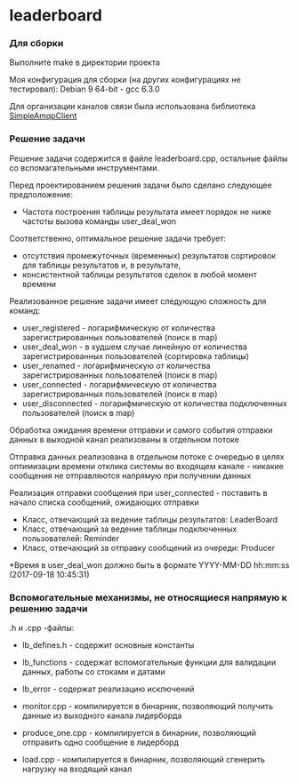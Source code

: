 # leaderboard

### Для сборки
Выполните make в директории проекта

Моя конфигурация для сборки (на других конфигурациях не тестировал):
Debian 9 64-bit - gcc 6.3.0

Для организации каналов связи была использована библиотека
[SimpleAmqpClient](https://github.com/alanxz/SimpleAmqpClient)

### Решение задачи
Решение задачи содержится в файле leaderboard.cpp, остальные файлы со вспомагательными инструментами.

Перед проектированием решения задачи было сделано следующее предположение:
+ Частота построения таблицы результата имеет порядок не ниже частоты вызова команды user_deal_won

Соответственно, оптимальное решение задачи требует:
+ отсутствия промежуточных (временных) результатов сортировок для таблицы результатов и, в результате, 
+ консистентной таблицы результатов сделок в любой момент времени

Реализованное решение задачи имеет следующую сложность для команд:
+ user_registered - логарифмическую от количества зарегистрированных пользователей (поиск в map)
+ user_deal_won - в худшем случае линейную от количества зарегистрированных пользователей (сортировка таблицы)
+ user_renamed - логарифмическую от количества зарегистрированных пользователей (поиск в map)
+ user_connected - логарифмическую от количества зарегистрированных пользователей (поиск в map)
+ user_disconnected - логарифмическую от количества подключенных пользователей (поиск в map)

Обработка ожидания времени отправки и самого события отправки данных в выходной канал реализованы в отдельном потоке

Отправка данных реализована в отдельном потоке с очередью в целях оптимизации времени отклика системы во входящем канале - никакие сообщения не отправляются напрямую при получении данных

Реализация отправки сообщения при user_connected - поставить в начало списка сообщений, ожидающих отправки

+ Класс, отвечающий за ведение таблицы результатов: LeaderBoard
+ Класс, отвечающий за ведение таблицы подключенных пользователей: Reminder
+ Класс, отвечающий за отправку сообщений из очереди: Producer

*Время в user_deal_won должно быть в формате YYYY-MM-DD hh:mm:ss (2017-09-18 10:45:31)

### Вспомогательные механизмы, не относящиеся напрямую к решению задачи
.h и .cpp -файлы:
+ lb_defines.h - содержит основные константы
+ lb_functions - содержат вспомогательные функции для валидации данных, работы со стоками и датами
+ lb_error - содержат реализацию исключений

+ monitor.cpp - компилируется в бинарник, позволяющий получить данные из выходного канала лидерборда
+ produce_one.cpp - компилируется в бинарник, позволяющий отправить одно сообщение в лидерборд
+ load.cpp - компилируется в бинарник, позволяющий сгенерить нагрузку на входящий канал
